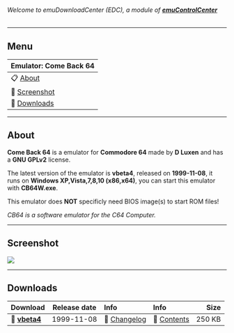 ###### Welcome to emuDownloadCenter (EDC), a module of [**emuControlCenter**](https://github.com/PhoenixInteractiveNL/emuControlCenter/wiki/)
***
## Menu
| **Emulator: Come Back 64** |
|:---------|
| :clipboard: [About](#about) |
| :sunrise: [Screenshot](#screenshot) |
| :floppy_disk: [Downloads](#downloads) |
***
## About
**Come Back 64** is a emulator for **Commodore 64** made by **D Luxen** and has a **GNU GPLv2** license.

The latest version of the emulator is **vbeta4**, released on **1999-11-08**, it runs on **Windows XP,Vista,7,8,10 (x86,x64)**, you can start this emulator with **CB64W.exe**.

This emulator does **NOT** specificly need BIOS image(s) to start ROM files!

_CB64 is a software emulator for the C64 Computer._
***
## Screenshot
![](https://raw.githubusercontent.com/PhoenixInteractiveNL/emuDownloadCenter/master/hooks/comeback64/screen.jpg)
***
## Downloads
| Download | Release date  | Info       | Info       | Size       |
|:---------|:-------------:|:-----------|:-----------|-----------:|
| :floppy_disk: [**vbeta4**](https://github.com/PhoenixInteractiveNL/edc-repo0002/raw/master/comeback64/beta4.7z) | 1999-11-08 | :page_facing_up: [Changelog](https://github.com/PhoenixInteractiveNL/edc-repo0002/blob/master/comeback64/beta4_changelog.txt) | :mag_right: [Contents](https://github.com/PhoenixInteractiveNL/edc-repo0002/blob/master/comeback64/beta4_contents.txt) | 250 KB |
